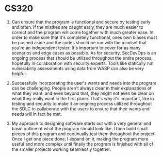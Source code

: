 # CS320

1. Can ensure that the program is functional and secure by testing early and often. If the mistkes are caught early, they are much easier to correct and the program will come together with much greater ease. In order to make sure that it's completely functional, ones own biases must be pushed aside and the codes should be run with the mindset that you're an independent tester. It's important to cover for as many scenarios and edge cases as possible. As for security, SecDevOps is an ongoing process that should be utilized throughout the entire process, hopefully in collaboration with security experts. Tools like statically run vulnerability assessments using data from WASP can also be very helpful.

2. Successfully incorporating the user's wants and needs into the program can be challenging. People aren't always clear in their explanations of what they want, and even beyond that, they might not even be clear on what they really want in the first place. That's why it's important, like in testing and security to make it an ongoing process utilized throughout the SDLC to collaborate with the users to ensure that their wants and needs will in fact be met.

3. My approach to designing software starts out with a very general and basic outline of what the program should look like. I then build small pieces of this program and continually test them throughout the project. Once I get one piece done, I expand on it, making the program more useful and more complex until finally the program is finished with all of the smaller projects working seamlessly together. 
